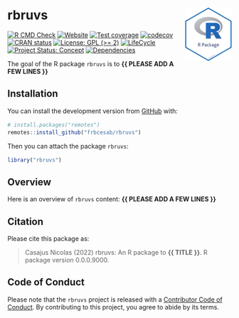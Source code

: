 
<!-- README.md is generated from README.Rmd. Please edit that file -->

# rbruvs <img src="man/figures/package-sticker.png" align="right" style="float:right; height:120px;"/>

<!-- badges: start -->

[![R CMD
Check](https://github.com/frbcesab/rbruvs/actions/workflows/R-CMD-check.yaml/badge.svg)](https://github.com/frbcesab/rbruvs/actions/workflows/R-CMD-check.yaml)
[![Website](https://github.com/frbcesab/rbruvs/actions/workflows/pkgdown.yaml/badge.svg)](https://github.com/frbcesab/rbruvs/actions/workflows/pkgdown.yaml)
[![Test
coverage](https://github.com/frbcesab/rbruvs/actions/workflows/test-coverage.yaml/badge.svg)](https://github.com/frbcesab/rbruvs/actions/workflows/test-coverage.yaml)
[![codecov](https://codecov.io/gh/frbcesab/rbruvs/branch/main/graph/badge.svg)](https://codecov.io/gh/frbcesab/rbruvs)
[![CRAN
status](https://www.r-pkg.org/badges/version/rbruvs)](https://CRAN.R-project.org/package=rbruvs)
[![License: GPL (>=
2)](https://img.shields.io/badge/License-GPL%20%28%3E%3D%202%29-blue.svg)](https://choosealicense.com/licenses/gpl-2.0/)
[![LifeCycle](https://img.shields.io/badge/lifecycle-experimental-orange)](https://lifecycle.r-lib.org/articles/stages.html#experimental)
[![Project Status:
Concept](https://www.repostatus.org/badges/latest/concept.svg)](https://www.repostatus.org/#concept)
[![Dependencies](https://img.shields.io/badge/dependencies-0/0-brightgreen?style=flat)](#)
<!-- badges: end -->

The goal of the R package `rbruvs` is to **{{ PLEASE ADD A FEW LINES
}}**

## Installation

You can install the development version from
[GitHub](https://github.com/) with:

``` r
# install.packages("remotes")
remotes::install_github("frbcesab/rbruvs")
```

Then you can attach the package `rbruvs`:

``` r
library("rbruvs")
```

## Overview

Here is an overview of `rbruvs` content: **{{ PLEASE ADD A FEW LINES
}}**

## Citation

Please cite this package as:

> Casajus Nicolas (2022) rbruvs: An R package to **{{ TITLE }}**. R
> package version 0.0.0.9000.

## Code of Conduct

Please note that the `rbruvs` project is released with a [Contributor
Code of
Conduct](https://contributor-covenant.org/version/2/0/CODE_OF_CONDUCT.html).
By contributing to this project, you agree to abide by its terms.

